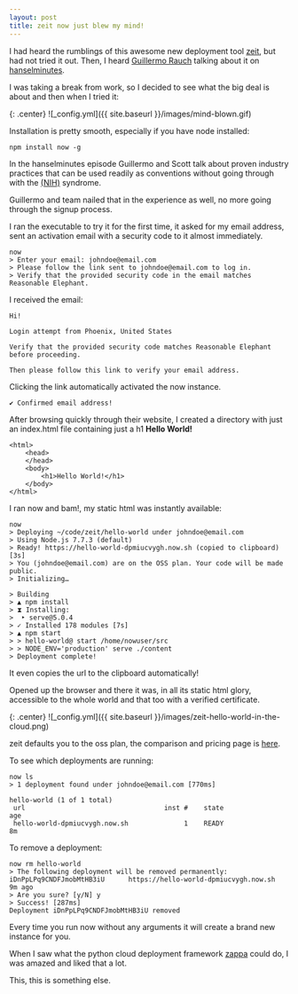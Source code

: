 ```yaml
---
layout: post
title: zeit now just blew my mind!
---
```


I had heard the rumblings of this awesome new deployment tool [zeit](https://zeit.co/), but had not tried it out. Then, I heard [Guillermo Rauch](https://twitter.com/rauchg) talking about it on [hanselminutes](https://www.hanselminutes.com/576/deployment-made-easy-with-zeit).

I was taking a break from work, so I decided to see what the big deal is about and then when I tried it:

{: .center}
![_config.yml]({{ site.baseurl }}/images/mind-blown.gif)

Installation is pretty smooth, especially if you have node installed:

```
npm install now -g
```

In the hanselminutes episode Guillermo and Scott talk about proven industry practices that can be used readily as conventions without going through with the [(NIH)](https://en.wikipedia.org/wiki/Not_invented_here) syndrome.

Guillermo and team nailed that in the experience as well, no more going through the signup process.

I ran the executable to try it for the first time, it asked for my email address, sent an activation email with a security code to it almost immediately.

```
now
> Enter your email: johndoe@email.com
> Please follow the link sent to johndoe@email.com to log in.
> Verify that the provided security code in the email matches Reasonable Elephant.
```

I received the email:

```
Hi!

Login attempt from Phoenix, United States

Verify that the provided security code matches Reasonable Elephant before proceeding.

Then please follow this link to verify your email address.
```

Clicking the link automatically activated the now instance.

```
✔ Confirmed email address!
```

After browsing quickly through their website, I created a directory with just an index.html file containing just a h1 **Hello World!**

```
<html>
    <head>
    </head>
    <body>
        <h1>Hello World!</h1>
    </body>
</html>
```

I ran now and bam!, my static html was instantly available:

```
now
> Deploying ~/code/zeit/hello-world under johndoe@email.com
> Using Node.js 7.7.3 (default)
> Ready! https://hello-world-dpmiucvygh.now.sh (copied to clipboard) [3s]
> You (johndoe@email.com) are on the OSS plan. Your code will be made public.
> Initializing…

> Building
> ▲ npm install
> ⧗ Installing:
>  ‣ serve@5.0.4
> ✓ Installed 178 modules [7s]
> ▲ npm start
> > hello-world@ start /home/nowuser/src
> > NODE_ENV='production' serve ./content
> Deployment complete!
```

It even copies the url to the clipboard automatically!

Opened up the browser and there it was, in all its static html glory, accessible to the whole world and that too with a verified certificate.

{: .center}
![_config.yml]({{ site.baseurl }}/images/zeit-hello-world-in-the-cloud.png)

zeit defaults you to the oss plan, the comparison and pricing page is [here](https://zeit.co/pricing).

To see which deployments are running:

```
now ls
> 1 deployment found under johndoe@email.com [770ms]

hello-world (1 of 1 total)
 url                                   inst #    state                 age
 hello-world-dpmiucvygh.now.sh              1    READY                  8m
```

To remove a deployment:

```
now rm hello-world
> The following deployment will be removed permanently:
iDnPpLPq9CNDFJmobMtHB3iU      https://hello-world-dpmiucvygh.now.sh      9m ago
> Are you sure? [y/N] y
> Success! [287ms]
Deployment iDnPpLPq9CNDFJmobMtHB3iU removed
```

Every time you run now without any arguments it will create a brand new instance for you. 

When I saw what the python cloud deployment framework [zappa](https://www.zappa.io/) could do, I was amazed and liked that a lot. 

This, this is something else. 
